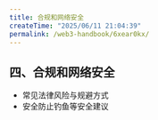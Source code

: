 ```yaml
---
title: 合规和网络安全
createTime: "2025/06/11 21:04:39"
permalink: /web3-handbook/6xear0kx/
---
```

## 四、合规和网络安全
- 常见法律风险与规避方式
- 安全防止钓鱼等安全建议 